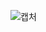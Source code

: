 ![캡처](https://user-images.githubusercontent.com/106229689/202106475-064ecb1d-933c-426c-9298-c34f3237babd.PNG)
